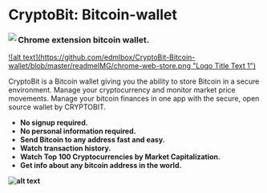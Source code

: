 # CryptoBit: Bitcoin-wallet

<img align="left" src="https://github.com/edmlbox/CryptoBit-Bitcoin-wallet/blob/master/readmeIMG/home.jpg">

<h3>Chrome extension bitcoin wallet.</h3>

<a href='https://chrome.google.com/webstore/detail/cryptobit-bitcoin-wallet/ckpaelocniggkheibcacecnmmlmeodfa'>
 ![alt text](https://github.com/edmlbox/CryptoBit-Bitcoin-wallet/blob/master/readmeIMG/chrome-web-store.png "Logo Title Text 1")
</a>

<p>CryptoBit is a Bitcoin wallet giving you the ability to store Bitcoin in a secure environment. 
Manage your cryptocurrency and monitor market price movements. 
Manage your bitcoin finances in one app with the secure, open source wallet by CRYPTOBIT.  </p>

<ul>
  <li><strong>No signup required.<strong></li>
  <li><strong>No personal information required.</strong> </li>
    <li>Send Bitcoin to any address fast and easy.</li>
  <li>Watch transaction history.</li>
      <li>Watch Top 100 Cryptocurrencies by Market Capitalization.</li>
  <li>Get info about any bitcoin address in the world.</li>
</ul>
  

  ![alt text](https://github.com/edmlbox/CryptoBit-Bitcoin-wallet/blob/master/readmeIMG/one.jpg "Logo Title Text 1")


